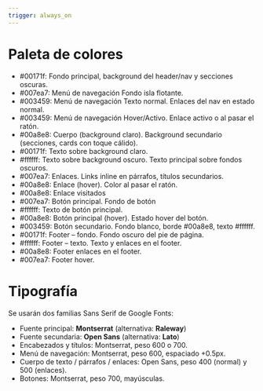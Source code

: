 ```yaml
---
trigger: always_on
---
```


# Paleta de colores

- #00171f: Fondo principal, background del header/nav y secciones oscuras.
- #007ea7: Menú de navegación Fondo isla flotante.
- #003459: Menú de navegación Texto normal. Enlaces del nav en estado normal.
- #003459: Menú de navegación Hover/Activo. Enlace activo o al pasar el ratón.
- #00a8e8: Cuerpo (background claro). Background secundario (secciones, cards con toque cálido).
- #00171f: Texto sobre background claro.
- #ffffff: Texto sobre background oscuro. Texto principal sobre fondos oscuros.
- #007ea7: Enlaces. Links inline en párrafos, títulos secundarios.
- #00a8e8: Enlace (hover). Color al pasar el ratón.
- #00a8e8: Enlace visitados
- #007ea7: Botón principal. Fondo de botón
- #ffffff: Texto de botón principal.
- #00a8e8: Botón principal (hover). Estado hover del botón.
- #003459: Botón secundario. Fondo blanco, borde #00a8e8, texto #ffffff.
- #00171f: Footer – fondo. Fondo oscuro del pie de página.
- #ffffff: Footer – texto. Texto y enlaces en el footer.
- #00a8e8: Footer enlaces en el footer.
- #007ea7: Footer hover.

# Tipografía
Se usarán dos familias Sans Serif de Google Fonts:

- Fuente principal: **Montserrat** (alternativa: **Raleway**)  
- Fuente secundaria: **Open Sans** (alternativa: **Lato**)  
- Encabezados y títulos: Montserrat, peso 600 o 700.  
- Menú de navegación: Montserrat, peso 600, espaciado +0.5px.  
- Cuerpo de texto / párrafos / enlaces: Open Sans, peso 400 (normal) y 500 (enlaces).  
- Botones: Montserrat, peso 700, mayúsculas.